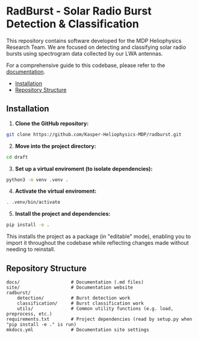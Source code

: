 # RadBurst - Solar Radio Burst Detection & Classification

This repository contains software developed for the MDP Heliophysics Research Team. We are focused on detecting and classifying solar radio bursts using spectrogram data collected by our LWA antennas.

For a comprehensive guide to this codebase, please refer to the [documentation]().

- [Installation](#installation)
- [Repository Structure](#repository-structure)


## Installation

1. **Clone the GitHub repository:**
```bash
git clone https://github.com/Kasper-Heliophysics-MDP/radburst.git
```
2. **Move into the project directory:**
```bash
cd draft
```
3. **Set up a virtual enviroment (to isolate dependencies):**
```bash
python3 -m venv .venv .
```
4. **Activate the virtual enviroment:**
```bash
. .venv/bin/activate
```
5. **Install the project and dependencies:**
```bash
pip install -e . 
```
This installs the project as a package (in "editable" mode), enabling you to import it throughout the codebase while reflecting changes made without needing to reinstall.


## Repository Structure

    docs/                   # Documentation (.md files)
    site/                   # Documentation website
    radburst/                  
        detection/          # Burst detection work
        classification/     # Burst classification work
        utils/              # Common utility functions (e.g. load, preprocess, etc.)
    requirements.txt        # Project dependencies (read by setup.py when "pip install -e ." is run)
    mkdocs.yml              # Documentation site settings